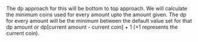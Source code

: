 The dp approach for this will be bottom to top approach. We will calculate the minimum coins used for every amount upto the amount given. The dp for every amount will be the minimum between the default value set for that dp amount or dp[current amount - current coin] + 1 (+1 represents the current coin).
